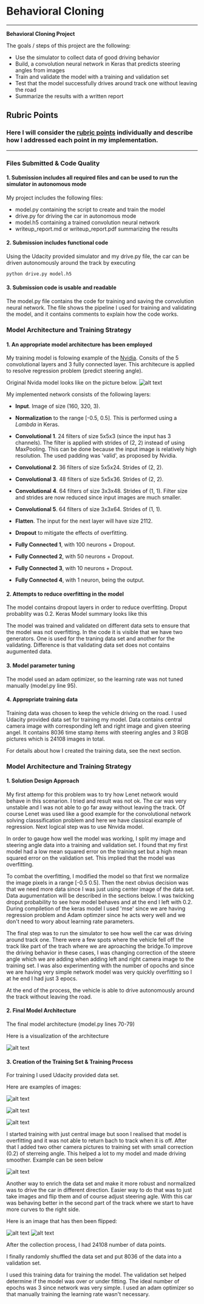 # **Behavioral Cloning** 

---

**Behavioral Cloning Project**

The goals / steps of this project are the following:
* Use the simulator to collect data of good driving behavior
* Build, a convolution neural network in Keras that predicts steering angles from images
* Train and validate the model with a training and validation set
* Test that the model successfully drives around track one without leaving the road
* Summarize the results with a written report


[//]: # (Image References)

[image1]: ./examples/nvidia_arch.png "Model Visualization"
[image2]: ./examples/model1.png "Model summary"
[image3]: ./examples/center.jpg "Central Image"
[image4]: ./examples/left.jpg "Left Image"
[image5]: ./examples/right.jpg "Right Image"
[image6]: ./examples/3angles.jpg "Angles"
[image7]: ./examples/flip1.png "Flip"
[image8]: ./examples/flip2.png "Flip 2"

<!-- [image4]: ./examples/placeholder_small.png "Recovery Image"
[image5]: ./examples/placeholder_small.png "Recovery Image"
[image6]: ./examples/placeholder_small.png "Normal Image"
[image7]: ./examples/placeholder_small.png "Flipped Image" -->

## Rubric Points
### Here I will consider the [rubric points](https://review.udacity.com/#!/rubrics/432/view) individually and describe how I addressed each point in my implementation.  

---
### Files Submitted & Code Quality

#### 1. Submission includes all required files and can be used to run the simulator in autonomous mode

My project includes the following files:
* model.py containing the script to create and train the model
* drive.py for driving the car in autonomous mode
* model.h5 containing a trained convolution neural network 
* writeup_report.md or writeup_report.pdf summarizing the results

#### 2. Submission includes functional code
Using the Udacity provided simulator and my drive.py file, the car can be driven autonomously around the track by executing 
```sh
python drive.py model.h5
```

#### 3. Submission code is usable and readable

The model.py file contains the code for training and saving the convolution neural network. The file shows the pipeline I used for training and validating the model, and it contains comments to explain how the code works.

### Model Architecture and Training Strategy

#### 1. An appropriate model architecture has been employed

My training model is folowing example of the [Nvidia](http://images.nvidia.com/content/tegra/automotive/images/2016/solutions/pdf/end-to-end-dl-using-px.pdf). Consits of the 5 convolutional layers and 3 fully connected layer. This architecure is applied to resolve regression problem (predict steering angle).

Original Nvida model looks like on the picture below.
![alt text][image1]

My implemented network consists of the following layers:

- **Input**. Image of size (160, 320, 3).
- **Normalization** to the range [-0.5, 0.5]. This is performed using a _Lambda_ in Keras.
- **Convolutional 1**. 24 filters of size 5x5x3 (since the input has 3 channels).
The filter is applied with strides of (2, 2) instead of using MaxPooling.
This can be done because the input image is relatively high resolution.
The used padding was 'valid', as proposed by Nvidia.

- **Convolutional 2**. 36 filters of size 5x5x24. Strides of (2, 2).
- **Convolutional 3**. 48 filters of size 5x5x36. Strides of (2, 2).
- **Convolutional 4**. 64 filters of size 3x3x48. Strides of (1, 1). Filter size and strides are now reduced since input images are much smaller.
- **Convolutional 5**. 64 filters of size 3x3x64. Strides of (1, 1).

- **Flatten**. The input for the next layer will have size 2112.
- **Dropout** to mitigate the effects of overfitting.

- **Fully Connected 1**, with 100 neurons + Dropout.
- **Fully Connected 2**, with 50 neurons + Dropout.
- **Fully Connected 3**, with 10 neurons + Dropout.
- **Fully Connected 4**, with 1 neuron, being the output.


#### 2. Attempts to reduce overfitting in the model

The model contains dropout layers in order to reduce overfitting. Droput probablity was 0.2. 
Keras Model summary looks like this

The model was trained and validated on different data sets to ensure that the model was not overfitting. In the code it is visible that we have two generators. One is used for the traning data set and another for the validating. Difference is that validating data set does not contains augumented data.

#### 3. Model parameter tuning

The model used an adam optimizer, so the learning rate was not tuned manually (model.py line 95).

#### 4. Appropriate training data

Training data was chosen to keep the vehicle driving on the road. I used Udacity provided data set for training my model. Data contains central camera image with corresponding left and right image and given steering angel. It contains 8036  time stamp  items with steering angles and 3 RGB pictures which is  24108 images in total.

For details about how I created the training data, see the next section. 

### Model Architecture and Training Strategy

#### 1. Solution Design Approach

My first attemp for this problem was to try how Lenet network would behave in this scenarion. I tried and result was not ok. The car was very unstable and I was not able to go far away without leaving the track. Of course Lenet was used like a good example for the convolutional network solving classsification problem and here we have classical example of regression. Next logical step was to use Nnvida model.

In order to gauge how well the model was working, I split my image and steering angle data into a training and validation set. I found that my first model had a low mean squared error on the training set but a high mean squared error on the validation set. This implied that the model was overfitting. 

To combat the overfitting, I modified the model so that first  we normalize the image pixels in a range [-0.5  0.5]. Then the next obvius decision was that we need more data since I was just using center image of the data set. Data augumentation will be described  in the sections below.
I was twicking droput probability to see how model behaves and at the end I left with 0.2.
During compiletion of the keras model I used 'mse' since we are having regression problem and Adam optimzer since he acts wery well and we don't need to wory about learning rate parameters.


The final step was to run the simulator to see how well the car was driving around track one. There were a few spots where the vehicle fell off the track like part of the trach where we are aproaching the bridge.To improve the driving behavior in these cases, I was changing  correction of the steere angle which we are adding when adding left and right camera image to the training set. I was also experimenting with the number of opochs and since we are having very simple network model was very quickly overfitting so I at he end I had just 3 epocs.

At the end of the process, the vehicle is able to drive autonomously around the track without leaving the road.

#### 2. Final Model Architecture

The final model architecture (model.py lines 70-79)

Here is a visualization of the architecture 

![alt text][image2]

#### 3. Creation of the Training Set & Training Process

For training I used Udacity provided data set. 

Here are examples of images:

![alt text][image4]

![alt text][image3]

![alt text][image5]


I started training with just central image but soon I realised that model is overfitting and it was not able to return bach to track when it is off. After that I added two other camera pictures to training set with small correction (0.2) of sterreing angle. This helped a lot to my model and made driving smoother. Example can be seen below

![alt text][image6]

Another way to enrich the data set and make it more robust and normalized was to drive the car in different direction. Easier way to do that was to just take images and flip them and of course adjust steering agle. With this car was behaving better in the second part of the track where we start to have more curves to the right side.

Here is an image that has then been flipped:

![alt text][image7]
![alt text][image8]

After the collection process, I had 24108 number of data points.

I finally randomly shuffled the data set and put 8036 of the data into a validation set. 

I used this training data for training the model. The validation set helped determine if the model was over or under fitting. The ideal number of epochs was 3 since network was very simple. I used an adam optimizer so that manually training the learning rate wasn't necessary.
